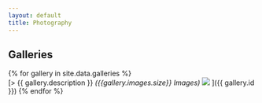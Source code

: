 ```yaml
---
layout: default
title: Photography
---
```


## Galleries

{% for gallery in site.data.galleries %}
  <br />
  [> {{ gallery.description }} *({{gallery.images.size}} Images)*
    <img src="{{ gallery.imagefolder }}/{{gallery.images.first.thumb}}" class="desaturate">
  ]({{ gallery.id }})
{% endfor %}